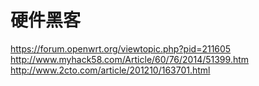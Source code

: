 # 硬件黑客

https://forum.openwrt.org/viewtopic.php?pid=211605
http://www.myhack58.com/Article/60/76/2014/51399.htm
http://www.2cto.com/article/201210/163701.html